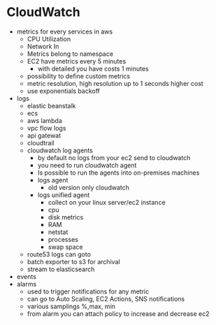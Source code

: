 # CloudWatch

- metrics for every services in aws
    - CPU Utilization
    - Network In
    - Metrics belong to namespace
    - EC2 have metrics every 5 minutes
        - with detailed you have costs 1 minutes
    - possibility to define custom metrics
    - metric resolution, high resolution up to 1 seconds higher cost
    - use exponentials backoff
- logs
    - elastic beanstalk
    - ecs    
    - aws lambda
    - vpc flow logs
    - api gatewat
    - cloudtrail
    - cloudwatch log agents
        - by default no logs from your ec2 send to cloudwatch
        - you need to run cloudwatch agent
        - Is possible to run the agents into on-premises machines
        - logs agent
            - old version
            only cloudwatch
        - logs unified agent
            - collect on your linux server/ec2 instance
            - cpu
            - disk metrics
            - RAM
            - netstat
            - processes
            - swap space
    - route53
    logs can goto
    - batch exporter to s3 for archival
    - stream to elasticsearch
- events
- alarms
    - used to trigger notifications for any metric
    - can go to Auto Scaling, EC2 Actions, SNS notifications
    - various samplings %,max, min
    - from alarm you can attach policy to increase and decrease ec2